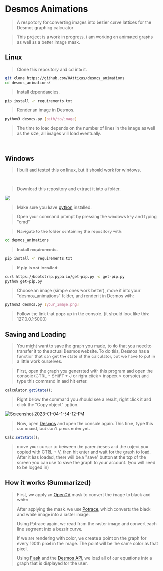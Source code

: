 
# Desmos Animations

>A respoitory for converting images into bezier curve lattices for the Desmos graphing calculator

>This project is a work in progress, I am working on animated graphs as well as a better image mask.



## Linux
> Clone this repository and cd into it.
```bash
git clone https://github.com/0Atticus/desmos_animations
cd desmos_animations/
```

>Install dependancies.
```bash
pip install -r requirements.txt
```

>Render an image in Desmos.
```bash
python3 desmos.py [path/to/image]
```
>The time to load depends on the number of lines in the image as well as the size, all images will load eventually.

<br>

## Windows 
>I built and tested this on linux, but it should work for windows.

<br>

>Download this repository and extract it into a folder.
<img src="https://i.ibb.co/PMnJPRX/save.png" />

>Make sure you have [python](https://www.python.org/) installed.

>Open your command prompt by pressing the windows key and typing "cmd"

>Navigate to the folder containing the repository with:
```bash
cd desmos_animations
```
>Install requirements.
```bash
pip install -r requirements.txt
```

>If pip is not installed:
```bash
curl https://bootstrap.pypa.io/get-pip.py -o get-pip.py
python get-pip.py
```

>Choose an image (simple ones work better), move it into your "desmos_animations" folder, and render it in Desmos with:
```bash
python3 desmos.py [your_image.png]
```

>Follow the link that pops up in the console. (it should look like this: 127.0.0.1:5000)

## Saving and Loading

> You might want to save the graph you made, to do that you need to transfer it to the actual Desmos website.
>To do this, Desmos has a function that can get the state of the calculator, but we have to put in a little work ourselves.

>First, open the graph you generated with this program and open the console (CTRL + SHIFT + J or right click > inspect > console) and type this command in and hit enter.
```javascript
calculator.getState();
```
>Right below the command you should see a result, right click it and click the "Copy object" option.
<img src="https://i.ibb.co/vQ5M5MK/Screenshot-2023-01-04-1-54-12-PM.png" alt="Screenshot-2023-01-04-1-54-12-PM" border="0">

>Now, open [Desmos](https://www.desmos.com/calculator) and open the console again.
>This time, type this command, but don't press enter yet.
```javascript
Calc.setState();
```
>move your cursor to between the parentheses and the object you copied with CTRL + V, then hit enter and wait for the graph to load.
>After it has loaded, there will be a "save" button at the top of the screen you can use to save the graph to your account. (you will need to be logged in)


## How it works (Summarized)

> First, we apply an [OpenCV](https://opencv.org/) mask to convert the image to black and white
> 
> After applying the mask, we use [Potrace](https://potrace.sourceforge.net/), which converts the black and white image into a raster image.
> 
> Using Potrace again, we read from the raster image and convert each line segment into a bezeir curve.
> 
> If we are rendering with color, we create a point on the graph for every 100th pixel in the image. The point will be the same color as that pixel.
> 
> Using [Flask](https://flask.palletsprojects.com/) and the [Desmos API](https://www.desmos.com/api/v1.7/docs/index.html), we load all of our equations into a graph that is displayed for the user.